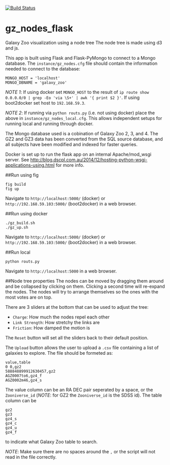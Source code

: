 [![Build Status](http://img.shields.io/badge/Built%20at-%23dotastro-blue.svg?style=flat)](http://dotastronomy.com/six/)

gz_nodes_flask
============

Galaxy Zoo visualization using a node tree
The node tree is made using d3 and js.

This app is built using Flask and Flask-PyMongo to connect to a
Mongo database. The `instance/gz_nodes.cfg` file should contain the
information needed to connect to the database:

```
MONGO_HOST = 'localhost'
MONGO_DBNAME = 'galaxy_zoo'
```

*NOTE 1*: If using docker set `MONGO_HOST` to the result of `ip route
 show 0.0.0.0/0 | grep -Eo 'via \S+' | awk '{ print $2 }'`. If using
 boot2docker set host to `192.168.59.3`. 

*NOTE 2*: If running via `python routs.py` (i.e. not using docker) place the above in
`instance/gz_nodes_local.cfg`. This allows independent setups
for running local and running through docker.

The Mongo database used is a cobination of Galaxy Zoo 2, 3, and 4. The GZ2
and GZ3 data has been converted from the SQL source database, and all subjects
have been modified and indexed for faster queries.

Docker is set up to run the flask app on an internal Apache/mod_wsgi server.
See http://blog.dscpl.com.au/2014/12/hosting-python-wsgi-applications-using.html for more info.

##Run using fig
```
fig build
fig up
```
Navigate to `http://localhost:5000/` (docker) or
`http://192.168.59.103:5000/` (boot2docker) in a web browser.


##Run using docker
```
./gz_build.sh
./gz_up.sh
```
Navigate to `http://localhost:5000/` (docker) or
`http://192.168.59.103:5000/` (boot2docker) in a web browser.

##Run local
```
python routs.py
```
Navigate to `http://localhost:5000` in a web browser.

##Node tree properties
The nodes can be moved by dragging them around and be collapsed by
clicking on them. Clicking a second time will re-expand the nodes.
The nodes will try to arrange themselves so the ones with the most votes
are on top.

There are 3 sliders at the bottom that can be used to adjust the tree:
+ `Charge`: How much the nodes repel each other
+ `Link Strength`: How stretchy the links are
+ `Friction`: How damped the motion is

The `Reset` button will set all the sliders back to their default position.

The `Upload` button allows the user to upload a `.csv` file containing
a list of galaxies to explore. The file should be formeted as:

```
value,table
0 0,gz2
588848899912630457,gz2
AGZ0007to6,gz4_f
AGZ0002m46,gz4_s
```

The value column can be an RA DEC pair seperated by a space, or the
`Zooniverse_id` (*NOTE*: for GZ2 the `Zooniverse_id` is the SDSS id). 
The table column can be

```
gz2
gz3
gz4_s
gz4_c
gz4_u
gz4_f
```
to indicate what Galaxy Zoo table to search.

*NOTE*: Make sure there are no spaces around the `,` or the script
will not read in the file correctly.
